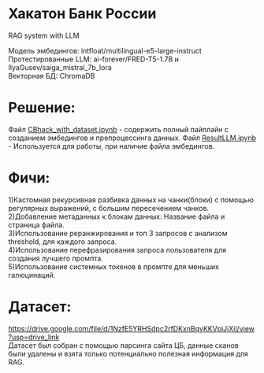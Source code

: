 # Хакатон Банк России
RAG system with LLM

Модель эмбедингов: intfloat/multilingual-e5-large-instruct<br>
Протестированные LLM: ai-forever/FRED-T5-1.7B  и IlyaGusev/saiga_mistral_7b_lora<br>
Векторная БД: ChromaDB
# Решение:
Файл [CBhack_with_dataset.ipynb](https://github.com/PocketBrain/CB_Hack/blob/main/CBhack_with_dataset.ipynb) - содержить полный пайплайн с созданием эмбедингов и препроцессинга данных.
Файл [ResultLLM.ipynb](https://github.com/PocketBrain/CB_Hack/blob/main/ResultLLM.ipynb) - Используется для работы, при наличие файла эмбедингов.
# Фичи:
1)Кастомная рекурсивная разбивка данных на чанки(блоки) с помощью регулярных выражений, с большим пересечением чанков.<br>
2)Добавление метаданных к блокам данных: Название файла и страница файла.<br>
3)Использование реранжирования и топ 3 запросов с анализом threshold, для каждого запроса.<br>
4)Использование перефразирования запроса пользователя для создания лучшего промпта.<br>
5)Использование системных токенов в промпте для меньших галюцинаций.<br>
# Датасет:
https://drive.google.com/file/d/1NzfE5YRHSdpc2rfDKxnBqyKKVpiJjXil/view?usp=drive_link <br>
Датасет был собран с помощью парсинга сайта ЦБ, данные сканов были удалены и взята только потенциально полезная информация для RAG.

